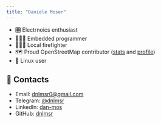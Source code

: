 ```yaml
---
title: "Daniele Moser"
---
```

- 🎛️ Electrnoics enthusiast
- 👨🏼‍💻 Embedded programmer
- 👨🏼‍🚒 Local firefighter
- 🗺️ Proud OpenStreetMap contributor
    ([stats](https://hdyc.neis-one.org/?mosis99) and
    [profile](https://www.openstreetmap.org/user/mosis99))
- 🐧 Linux user

## 📧 Contacts

- Email: <dnlmsr0@gmail.com>
- Telegram: [@dnlmsr](https://t.me/dnlmsr)
- LinkedIn: [dan-mos](https://www.linkedin.com/in/dan-mos)
- GitHub: [dnlmsr](https://github.com/dnlmsr)
